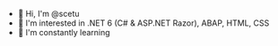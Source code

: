- 👋 Hi, I'm @scetu
- 👀 I'm interested in .NET 6 (C# & ASP.NET Razor), ABAP, HTML, CSS
- 🌱 I'm constantly learning

<!---
scetu/scetu is a ✨ special ✨ repository because its `README.md` (this file) appears on your GitHub profile.
You can click the Preview link to take a look at your changes.
--->
